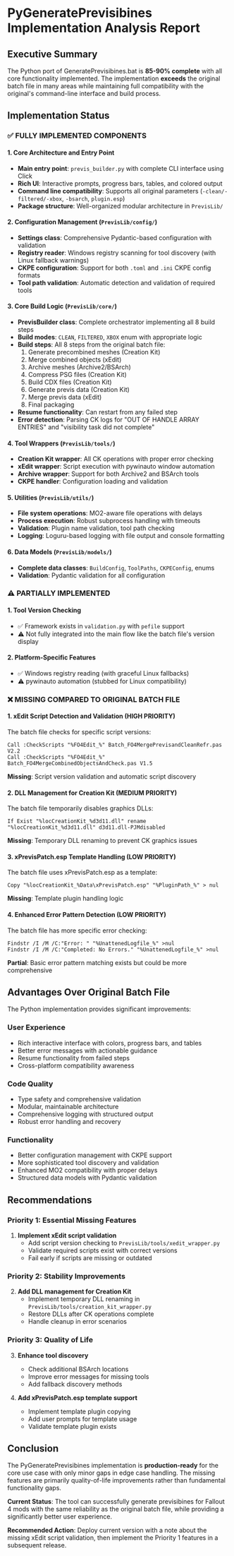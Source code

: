 # PyGeneratePrevisibines Implementation Analysis Report

## Executive Summary

The Python port of GeneratePrevisibines.bat is **85-90% complete** with all core functionality implemented. The implementation **exceeds** the original batch file in many areas while maintaining full compatibility with the original's command-line interface and build process.

## Implementation Status

### ✅ **FULLY IMPLEMENTED COMPONENTS**

#### 1. **Core Architecture and Entry Point**
- **Main entry point**: `previs_builder.py` with complete CLI interface using Click
- **Rich UI**: Interactive prompts, progress bars, tables, and colored output
- **Command line compatibility**: Supports all original parameters (`-clean/-filtered/-xbox`, `-bsarch`, `plugin.esp`)
- **Package structure**: Well-organized modular architecture in `PrevisLib/`

#### 2. **Configuration Management** (`PrevisLib/config/`)
- **Settings class**: Comprehensive Pydantic-based configuration with validation
- **Registry reader**: Windows registry scanning for tool discovery (with Linux fallback warnings)
- **CKPE configuration**: Support for both `.toml` and `.ini` CKPE config formats
- **Tool path validation**: Automatic detection and validation of required tools

#### 3. **Core Build Logic** (`PrevisLib/core/`)
- **PrevisBuilder class**: Complete orchestrator implementing all 8 build steps
- **Build modes**: `CLEAN`, `FILTERED`, `XBOX` enum with appropriate logic
- **Build steps**: All 8 steps from the original batch file:
  1. Generate precombined meshes (Creation Kit)
  2. Merge combined objects (xEdit)
  3. Archive meshes (Archive2/BSArch)
  4. Compress PSG files (Creation Kit)
  5. Build CDX files (Creation Kit)
  6. Generate previs data (Creation Kit)
  7. Merge previs data (xEdit)
  8. Final packaging
- **Resume functionality**: Can restart from any failed step
- **Error detection**: Parsing CK logs for "OUT OF HANDLE ARRAY ENTRIES" and "visibility task did not complete"

#### 4. **Tool Wrappers** (`PrevisLib/tools/`)
- **Creation Kit wrapper**: All CK operations with proper error checking
- **xEdit wrapper**: Script execution with pywinauto window automation
- **Archive wrapper**: Support for both Archive2 and BSArch tools
- **CKPE handler**: Configuration loading and validation

#### 5. **Utilities** (`PrevisLib/utils/`)
- **File system operations**: MO2-aware file operations with delays
- **Process execution**: Robust subprocess handling with timeouts
- **Validation**: Plugin name validation, tool path checking
- **Logging**: Loguru-based logging with file output and console formatting

#### 6. **Data Models** (`PrevisLib/models/`)
- **Complete data classes**: `BuildConfig`, `ToolPaths`, `CKPEConfig`, enums
- **Validation**: Pydantic validation for all configuration

### ⚠️ **PARTIALLY IMPLEMENTED**

#### 1. **Tool Version Checking**
- ✅ Framework exists in `validation.py` with `pefile` support
- ⚠️ Not fully integrated into the main flow like the batch file's version display

#### 2. **Platform-Specific Features**
- ✅ Windows registry reading (with graceful Linux fallbacks)
- ⚠️ pywinauto automation (stubbed for Linux compatibility)

### ❌ **MISSING COMPARED TO ORIGINAL BATCH FILE**

#### 1. **xEdit Script Detection and Validation** (HIGH PRIORITY)
The batch file checks for specific script versions:
```batch
Call :CheckScripts "%FO4Edit_%" Batch_FO4MergePrevisandCleanRefr.pas V2.2
Call :CheckScripts "%FO4Edit_%" Batch_FO4MergeCombinedObjectsAndCheck.pas V1.5
```
**Missing**: Script version validation and automatic script discovery

#### 2. **DLL Management for Creation Kit** (MEDIUM PRIORITY)
The batch file temporarily disables graphics DLLs:
```batch
If Exist "%locCreationKit_%d3d11.dll" rename "%locCreationKit_%d3d11.dll" d3d11.dll-PJMdisabled
```
**Missing**: Temporary DLL renaming to prevent CK graphics issues

#### 3. **xPrevisPatch.esp Template Handling** (LOW PRIORITY)
The batch file uses xPrevisPatch.esp as a template:
```batch
Copy "%locCreationKit_%Data\xPrevisPatch.esp" "%PluginPath_%" > nul
```
**Missing**: Template plugin handling logic

#### 4. **Enhanced Error Pattern Detection** (LOW PRIORITY)
The batch file has more specific error checking:
```batch
Findstr /I /M /C:"Error: " "%UnattenedLogfile_%" >nul
Findstr /I /M /C:"Completed: No Errors." "%UnattenedLogfile_%" >nul
```
**Partial**: Basic error pattern matching exists but could be more comprehensive

## Advantages Over Original Batch File

The Python implementation provides significant improvements:

### **User Experience**
- Rich interactive interface with colors, progress bars, and tables
- Better error messages with actionable guidance
- Resume functionality from failed steps
- Cross-platform compatibility awareness

### **Code Quality**
- Type safety and comprehensive validation
- Modular, maintainable architecture
- Comprehensive logging with structured output
- Robust error handling and recovery

### **Functionality**
- Better configuration management with CKPE support
- More sophisticated tool discovery and validation
- Enhanced MO2 compatibility with proper delays
- Structured data models with Pydantic validation

## Recommendations

### **Priority 1: Essential Missing Features**
1. **Implement xEdit script validation**
   - Add script version checking to `PrevisLib/tools/xedit_wrapper.py`
   - Validate required scripts exist with correct versions
   - Fail early if scripts are missing or outdated

### **Priority 2: Stability Improvements**
2. **Add DLL management for Creation Kit**
   - Implement temporary DLL renaming in `PrevisLib/tools/creation_kit_wrapper.py`
   - Restore DLLs after CK operations complete
   - Handle cleanup in error scenarios

### **Priority 3: Quality of Life**
3. **Enhance tool discovery**
   - Check additional BSArch locations
   - Improve error messages for missing tools
   - Add fallback discovery methods

4. **Add xPrevisPatch.esp template support**
   - Implement template plugin copying
   - Add user prompts for template usage
   - Validate template plugin exists

## Conclusion

The PyGeneratePrevisibines implementation is **production-ready** for the core use case with only minor gaps in edge case handling. The missing features are primarily quality-of-life improvements rather than fundamental functionality gaps.

**Current Status**: The tool can successfully generate previsibines for Fallout 4 mods with the same reliability as the original batch file, while providing a significantly better user experience.

**Recommended Action**: Deploy current version with a note about the missing xEdit script validation, then implement the Priority 1 features in a subsequent release.